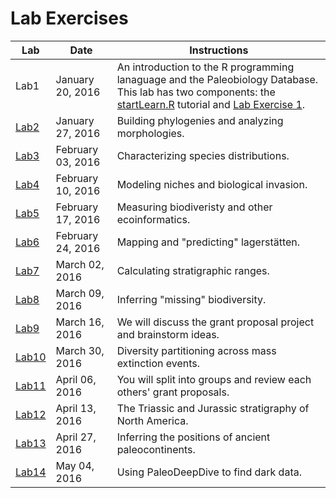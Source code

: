 # Lab Exercises

Lab | Date | Instructions
--------- | --------- | ---------- 
Lab1 | January 20, 2016 | An introduction to the R programming lanaguage and the Paleobiology Database. This lab has two components: the [startLearn.R](https://github.com/aazaff/startLearn.R) tutorial and [Lab Exercise 1](https://github.com/aazaff/paleobiologyWebsite/blob/master/LabExercise1.md).
[Lab2](https://github.com/aazaff/paleobiologyWebsite/blob/master/LabExercise2.md) | January 27, 2016 | Building phylogenies and analyzing morphologies.
[Lab3](https://github.com/aazaff/paleobiologyWebsite/blob/master/LabExercise3.md) | February 03, 2016 | Characterizing species distributions.
[Lab4](https://github.com/aazaff/paleobiologyWebsite/blob/master/LabExercise4.md) | February 10, 2016 | Modeling niches and biological invasion.
[Lab5](https://github.com/aazaff/paleobiologyWebsite/blob/master/LabExercise5.md) | February 17, 2016 | Measuring biodiveristy and other ecoinformatics.
[Lab6](https://github.com/aazaff/paleobiologyWebsite/blob/master/LabExercise6.md) | February 24, 2016 | Mapping and "predicting" lagerst&auml;tten.
[Lab7](https://github.com/aazaff/paleobiologyWebsite/blob/master/LabExercise7.md) | March 02, 2016 | Calculating stratigraphic ranges.
[Lab8](https://github.com/aazaff/paleobiologyWebsite/blob/master/LabExercise8.md) | March 09, 2016 | Inferring "missing" biodiversity.
[Lab9](https://github.com/aazaff/teachPaleobiology/blob/master/GSAProposals/ProposalInformation.md) | March 16, 2016 | We will discuss the grant proposal project and brainstorm ideas.
[Lab10](https://github.com/aazaff/paleobiologyWebsite/blob/master/LabExercise10.md) | March 30, 2016 | Diversity partitioning across mass extinction events.
[Lab11](https://github.com/aazaff/teachPaleobiology/blob/master/GSAProposals/ProposalInformation.md) | April 06, 2016 | You will split into groups and review each others' grant proposals.
[Lab12](https://github.com/aazaff/paleobiologyWebsite/blob/master/LabExercise12.md) | April 13, 2016 | The Triassic and Jurassic stratigraphy of North America.
[Lab13](https://github.com/aazaff/paleobiologyWebsite/blob/master/LabExercise13.md) | April 27, 2016 | Inferring the positions of ancient paleocontinents.
[Lab14](https://github.com/aazaff/paleobiologyWebsite/blob/master/LabExercise14.md) | May 04, 2016| Using PaleoDeepDive to find dark data.
